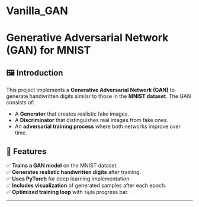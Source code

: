 # Vanilla_GAN
# Generative Adversarial Network (GAN) for MNIST

## 🖼️ Introduction
This project implements a **Generative Adversarial Network (GAN)** to generate handwritten digits similar to those in the **MNIST dataset**. The GAN consists of:
- A **Generator** that creates realistic fake images.
- A **Discriminator** that distinguishes real images from fake ones.
- An **adversarial training process** where both networks improve over time.

## 📌 Features
✅ **Trains a GAN model** on the MNIST dataset.  
✅ **Generates realistic handwritten digits** after training.  
✅ **Uses PyTorch** for deep learning implementation.  
✅ **Includes visualization** of generated samples after each epoch.  
✅ **Optimized training loop** with `tqdm` progress bar.  

---
